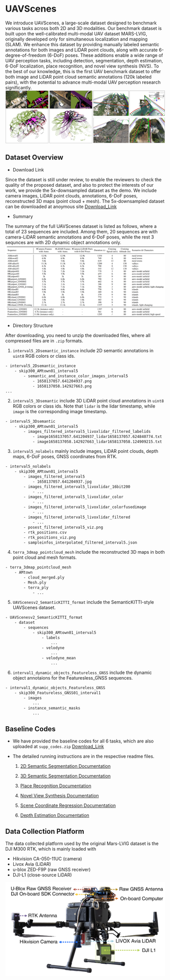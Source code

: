 

# UAVScenes 
We introduce UAVScenes, a large-scale dataset designed to benchmark various tasks across both 2D and 3D modalities.
Our benchmark dataset is built upon the well-calibrated multi-modal UAV dataset MARS-LVIG, originally developed only for simultaneous localization and mapping (SLAM). We enhance this dataset by providing manually labeled semantic annotations for both images and LiDAR point clouds, along with accurate 6-degree-of-freedom (6-DoF) poses. These additions enable a wide range of UAV perception tasks, including detection, segmentation, depth estimation, 6-DoF localization, place recognition, and novel view synthesis (NVS). To the best of our knowledge, this is the first UAV benchmark dataset to offer both image and LiDAR point cloud semantic annotations (120k labeled pairs), with the potential to advance multi-modal UAV perception research significantly. 
![pic](./pics/supp_demo.png)



## Dataset Overview
- Download Link

Since the dataset is still under review, to enable the reviewers to check the quality of the proposed dataset, and also to protect the interests of our work, we provide the 5x-downsampled dataset as the demo. We include camera images, LiDAR point clouds, annotations, 6-DoF poses, reconstructed 3D maps (point cloud + mesh).
The 5x-downsampled dataset can be downloaded at 
anoymous site [Download_Link](https://suppsupp321-my.sharepoint.com/:f:/g/personal/suppsupp321_suppsupp321_onmicrosoft_com/EseMuoSqW9lMj2lbH2OEl9MBbeuj5D-XUy6IJSxlps-aVQ?e=ZHazLK)


- Summary

The summary of the full UAVScenes dataset is listed as follows, where a total of 23 sequences are included. Among them, 20 sequences are with camera-LiDAR semantic annotations and 6-DoF poses, while the rest 3 sequnces are with 2D dynamic object annotations only.
![pic](./pics/summary.png)



- Directory Structure

After downloading, you need to unzip the downloaded files, where all compressed files are in `.zip` formats.

1. `interval5_2Dsemantic_instance` include 2D semantic annotations in `uint8` RGB colors or class ids.
```
- interval5_2Dsemantic_instance
    - skip300_AMtown01_interval5
        - semantic_and_instance_color_images_interval5
            - 1658137057.641204937.png
            - 1658137058.142927663.png
...
```

2. `interval5_3Dsemantic` include 3D LiDAR point cloud annotations in `uint8` RGB colors or class ids. Note that `lidar` is the lidar timestamp, while `image` is the corresponding image timestamp. 
```
- interval5_3Dsemantic
    - skip300_AMtown01_interval5
        - images_filtered_interval5_livoxlidar_filtered_labelids
            - image1658137057.641204937_lidar1658137057.624840774.txt
            - image1658137058.142927663_lidar1658137058.124909215.txt
```

3. `interval5_nolabels` mainly include images, LiDAR point clouds, depth maps, 6-DoF poses, GNSS coordinates from RTK.
```
- interval5_nolabels
    - skip300_AMtown01_interval5
        - images_filtered_interval5
            - 1658137057.641204937.jpg
        - images_filtered_interval5_livoxlidar_16bit200
            - ...
        - images_filtered_interval5_livoxlidar_color
            - ...
        - images_filtered_interval5_livoxlidar_colorfusedimage
            - ...
        - images_filtered_interval5_livoxlidar_filtered
            - ...
        - posest_filtered_interval5_viz.png
        - rtk_positions.csv
        - rtk_positions_viz.png
        - sampleinfos_interpolated_filtered_interval5.json
```

4. `terra_3dmap_pointcloud_mesh` include the reconstructed 3D maps in both point cloud and mesh formats.
```
- terra_3dmap_pointcloud_mesh
    - AMtown
        - cloud_merged.ply
        - Mesh.ply
        - terra_ply
            - ...
```

5. `UAVScenesv2_SemanticKITTI_format` include the SemanticKITTI-style UAVScenes dataset.
```
- UAVScenesv2_SemanticKITTI_format
    - dataset 
        - sequences
            - skip300_AMtown01_interval5
                - labels
                    ...
                - velodyne
                    ...
                - velodyne_mean
                    ...
``` 

6. `interval1_dynamic_objects_Featureless_GNSS` include the dynamic object annotaions for the Featuresless_GNSS sequences.
```
- interval1_dynamic_objects_Featureless_GNSS
    - skip300_Featureless_GNSS01_interval1
        - images
            ...
        - instance_semantic_masks
            ...
```

## Baseline Codes
- We have provided the baseline codes for all 6 tasks, which are also uploaded at `supp_codes.zip` [Download_Link](https://suppsupp321-my.sharepoint.com/:f:/g/personal/suppsupp321_suppsupp321_onmicrosoft_com/EseMuoSqW9lMj2lbH2OEl9MBbeuj5D-XUy6IJSxlps-aVQ?e=ZHazLK)

- The detailed running instructions are in the respective readme files. 
    1. [2D Semantic Segmentation Documentation](./README1_2DSemantic.md)

    2. [3D Semantic Segmentation Documentation](./README2_3DSemantic.md)

    3. [Place Recognition Documentation](./README3_PlaceRecognition.md)

    4. [Novel View Synthesis Documentation](./README4_NovelViewSynthesis.md)

    5. [Scene Coordinate Regression Documentation](./README5_SceneCoordinateRegression.md)

    6. [Depth Estimation Documentation](./README6_DepthEstimation.md)


## Data Collection Platform

The data collected platform used by the original Mars-LVIG dataset is the DJI M300 RTK, which is mainly loaded with
- Hikvision CA-050-11UC (camera)
- Livox Avia (LiDAR)
- u-blox ZED-F9P (raw GNSS receiver)
- DJI-L1 (close-source LiDAR)

![pic](./pics/dji_m300.png)
